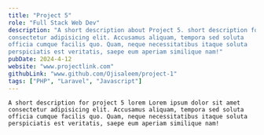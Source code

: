 ```yaml
---
title: "Project 5"
role: "Full Stack Web Dev"
description: "A short description about Project 5. short description for project 1 lorem Lorem ipsum dolor sit amet
consectetur adipisicing elit. Accusamus aliquam, tempora sed soluta
officia cumque facilis quo. Quam, neque necessitatibus itaque soluta
perspiciatis est veritatis, saepe eum aperiam similique nam!"
pubDate: 2024-4-12
website: "www.projectlink.com"
githubLink: "www.github.com/Ojisaleem/project-1"
tags: ["PHP", "Laravel", "Javascript"]
---
```


    A short description for project 5 lorem Lorem ipsum dolor sit amet
    consectetur adipisicing elit. Accusamus aliquam, tempora sed soluta
    officia cumque facilis quo. Quam, neque necessitatibus itaque soluta
    perspiciatis est veritatis, saepe eum aperiam similique nam!
